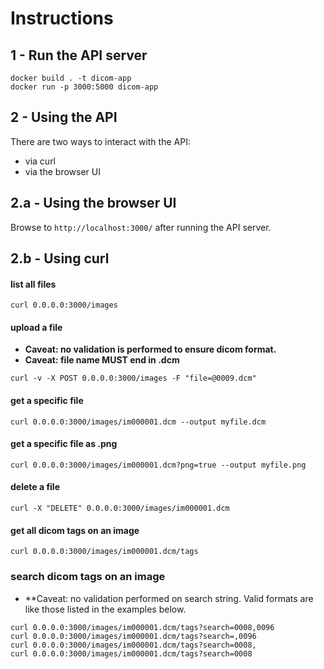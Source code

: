 # Instructions

## 1 - Run the API server

```
docker build . -t dicom-app
docker run -p 3000:5000 dicom-app
```

## 2 - Using the API

There are two ways to interact with the API:
- via curl
- via the browser UI

## 2.a - Using the browser UI

Browse to `http://localhost:3000/` after running the API server.

## 2.b - Using curl
#### list all files

```
curl 0.0.0.0:3000/images
```

#### upload a file

- **Caveat: no validation is performed to ensure dicom format.**
- **Caveat: file name MUST end in .dcm**
```
curl -v -X POST 0.0.0.0:3000/images -F "file=@0009.dcm"
```

#### get a specific file

```
curl 0.0.0.0:3000/images/im000001.dcm --output myfile.dcm
```

#### get a specific file as .png

```
curl 0.0.0.0:3000/images/im000001.dcm?png=true --output myfile.png
```

#### delete a file

```
curl -X "DELETE" 0.0.0.0:3000/images/im000001.dcm
```

#### get all dicom tags on an image

```
curl 0.0.0.0:3000/images/im000001.dcm/tags
```

### search dicom tags on an image

- **Caveat: no validation performed on search string. Valid formats are like those listed in the examples below.

```
curl 0.0.0.0:3000/images/im000001.dcm/tags?search=0008,0096
curl 0.0.0.0:3000/images/im000001.dcm/tags?search=,0096
curl 0.0.0.0:3000/images/im000001.dcm/tags?search=0008,
curl 0.0.0.0:3000/images/im000001.dcm/tags?search=0008
```

